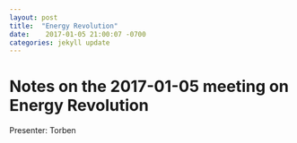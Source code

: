 ```yaml
---
layout: post
title:  "Energy Revolution"
date:    2017-01-05 21:00:07 -0700
categories: jekyll update
---
```

# Notes on the 2017-01-05 meeting on Energy Revolution

Presenter: Torben
